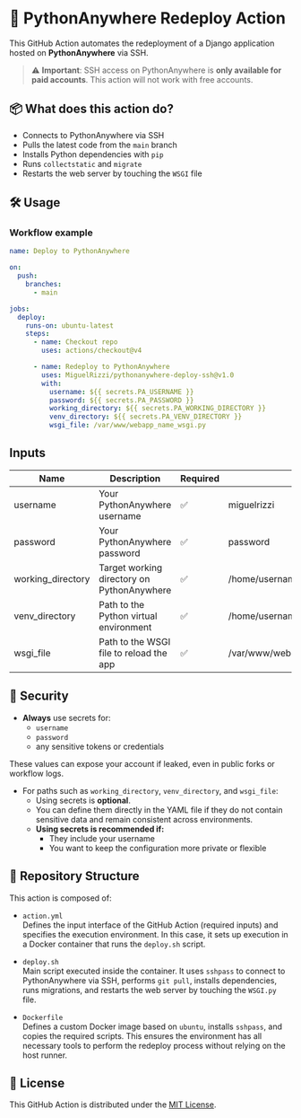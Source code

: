 # 🚀 PythonAnywhere Redeploy Action

This GitHub Action automates the redeployment of a Django application hosted on **PythonAnywhere** via SSH.

> ⚠️ **Important**: SSH access on PythonAnywhere is **only available for paid accounts**. This action will not work with free accounts.


## 📦 What does this action do?

- Connects to PythonAnywhere via SSH  
- Pulls the latest code from the `main` branch  
- Installs Python dependencies with `pip`  
- Runs `collectstatic` and `migrate`  
- Restarts the web server by touching the `WSGI` file


## 🛠️ Usage

### Workflow example

```yaml
name: Deploy to PythonAnywhere

on:
  push:
    branches:
      - main

jobs:
  deploy:
    runs-on: ubuntu-latest
    steps:
      - name: Checkout repo
        uses: actions/checkout@v4

      - name: Redeploy to PythonAnywhere
        uses: MiguelRizzi/pythonanywhere-deploy-ssh@v1.0
        with:
          username: ${{ secrets.PA_USERNAME }}
          password: ${{ secrets.PA_PASSWORD }}
          working_directory: ${{ secrets.PA_WORKING_DIRECTORY }}
          venv_directory: ${{ secrets.PA_VENV_DIRECTORY }}
          wsgi_file: /var/www/webapp_name_wsgi.py
```

## Inputs

| Name      | Description | Required | Example |
|-----------|-------------|----------|---------|
| username  | Your PythonAnywhere username | ✅ | miguelrizzi |
| password  | Your PythonAnywhere password | ✅ | password |
| working_directory  | Target working directory on PythonAnywhere | ✅ | /home/username/webapp_name |
| venv_directory  | Path to the Python virtual environment | ✅ | /home/username/webapp_name/.venv |
| wsgi_file | Path to the WSGI file to reload the app | ✅ | /var/www/webapp_name_wsgi.py |


## 🔐 Security

- **Always** use secrets for:
  - `username`
  - `password`
  - any sensitive tokens or credentials

These values can expose your account if leaked, even in public forks or workflow logs.

- For paths such as `working_directory`, `venv_directory`, and `wsgi_file`:
  - Using secrets is **optional**.
  - You can define them directly in the YAML file if they do not contain sensitive data and remain consistent across environments.
  - **Using secrets is recommended if:**
    - They include your username
    - You want to keep the configuration more private or flexible


## 📁 Repository Structure

This action is composed of:

- `action.yml`  
Defines the input interface of the GitHub Action (required inputs) and specifies the execution environment. In this case, it sets up execution in a Docker container that runs the `deploy.sh` script.

- `deploy.sh`  
Main script executed inside the container. It uses `sshpass` to connect to PythonAnywhere via SSH, performs `git pull`, installs dependencies, runs migrations, and restarts the web server by touching the `WSGI.py` file.

- `Dockerfile`  
Defines a custom Docker image based on `ubuntu`, installs `sshpass`, and copies the required scripts. This ensures the environment has all necessary tools to perform the redeploy process without relying on the host runner.


## 📝 License

This GitHub Action is distributed under the [MIT License](https://github.com/MiguelRizzi/pythonanywhere-deploy-ssh/blob/main/LICENSE).

